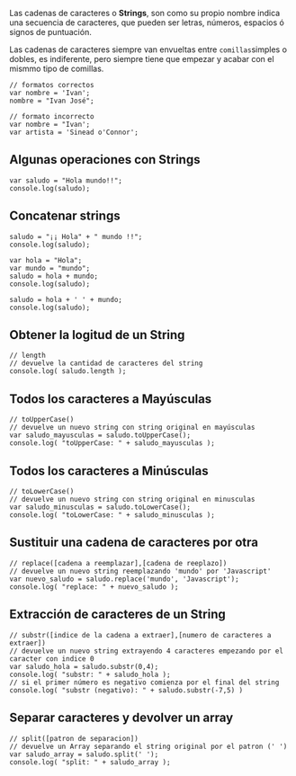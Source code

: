 Las cadenas de caracteres o **Strings**, son como su propio nombre indica una secuencia de caracteres, que pueden ser letras, números, espacios ó signos de puntuación.

Las cadenas de caracteres siempre van envueltas entre ```comillas```simples o dobles, es indiferente, pero siempre tiene que empezar y acabar con el mismmo tipo de comillas.

```
// formatos correctos
var nombre = 'Ivan';
nombre = "Ivan José";

// formato incorrecto
var nombre = "Ivan';
var artista = 'Sinead o'Connor';
```

Algunas operaciones con Strings
----
```
var saludo = "Hola mundo!!";
console.log(saludo);
```

Concatenar strings
----
```
saludo = "¡¡ Hola" + " mundo !!";
console.log(saludo);

var hola = "Hola";
var mundo = "mundo";
saludo = hola + mundo;
console.log(saludo);

saludo = hola + ' ' + mundo;
console.log(saludo);
```

Obtener la logitud de un String
----
```
// length
// devuelve la cantidad de caracteres del string
console.log( saludo.length );
```

Todos los caracteres a Mayúsculas
----
```
// toUpperCase()
// devuelve un nuevo string con string original en mayúsculas
var saludo_mayusculas = saludo.toUpperCase();
console.log( "toUpperCase: " + saludo_mayusculas );
```

Todos los caracteres a Minúsculas
----
```
// toLowerCase()
// devuelve un nuevo string con string original en minusculas
var saludo_minusculas = saludo.toLowerCase();
console.log( "toLowerCase: " + saludo_minusculas );
```

Sustituir una cadena de caracteres por otra
----
```
// replace([cadena a reemplazar],[cadena de reeplazo])
// devuelve un nuevo string reemplazando 'mundo' por 'Javascript'
var nuevo_saludo = saludo.replace('mundo', 'Javascript');
console.log( "replace: " + nuevo_saludo );
```

Extracción de caracteres de un String
----
```
// substr([indice de la cadena a extraer],[numero de caracteres a extraer])
// devuelve un nuevo string extrayendo 4 caracteres empezando por el caracter con indice 0 
var saludo_hola = saludo.substr(0,4);
console.log( "substr: " + saludo_hola );
// si el primer número es negativo comienza por el final del string
console.log( "substr (negativo): " + saludo.substr(-7,5) )	
```

Separar caracteres y devolver un array
----
```
// split([patron de separacion])
// devuelve un Array separando el string original por el patron (' ')
var saludo_array = saludo.split(' ');
console.log( "split: " + saludo_array );
```
